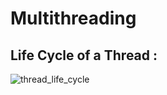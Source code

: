 # Multithreading

## Life Cycle of a Thread :

![thread_life_cycle](https://user-images.githubusercontent.com/2780145/33794777-92732bba-dcf8-11e7-9308-3a4fff1440a3.jpg)

